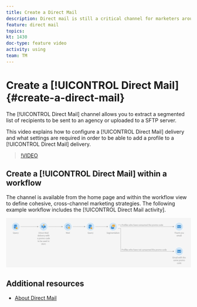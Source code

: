 ```yaml
---
title: Create a Direct Mail
description: Direct mail is still a critical channel for marketers around the world and they can now orchestrate these offline interactions alongside their online ones. The same engine that powers digital communications, such as email and mobile, can now personalize direct mailers as well.
feature: direct mail 
topics: 
kt: 1430  
doc-type: feature video
activity: using
team: TM
---
```


# Create a [!UICONTROL Direct Mail] {#create-a-direct-mail}

The [!UICONTROL Direct Mail] channel allows you to extract a segmented list of recipients to be sent to an agency or uploaded to a SFTP server.

This video explains how to configure a [!UICONTROL Direct Mail] delivery and what settings are required in order to be able to add a profile to a [!UICONTROL Direct Mail] delivery.

>[!VIDEO](https://video.tv.adobe.com/v/23417?quality=12)

## Create a [!UICONTROL Direct Mail] within a workflow

The channel is available from the home page and within the workflow view to define cohesive, cross-channel marketing strategies. The following example workflow includes the [!UICONTROL Direct Mail activity].

![Workflow Image](/help/assets/direct_mail_examplewf.png)

## Additional resources

* [About Direct Mail](https://docs.adobe.com/content/help/en/campaign-standard/using/communication-channels/direct-mail/about-direct-mail.html)
